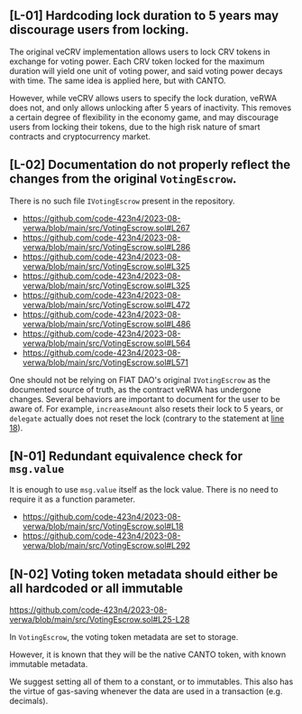 ## [L-01] Hardcoding lock duration to 5 years may discourage users from locking.

The original veCRV implementation allows users to lock CRV tokens in exchange for voting power. Each CRV token locked for the maximum duration will yield one unit of voting power, and said voting power decays with time. The same idea is applied here, but with CANTO.

However, while veCRV allows users to specify the lock duration, veRWA does not, and only allows unlocking after 5 years of inactivity. This removes a certain degree of flexibility in the economy game, and may discourage users from locking their tokens, due to the high risk nature of smart contracts and cryptocurrency market. 

## [L-02] Documentation do not properly reflect the changes from the original `VotingEscrow`.

There is no such file `IVotingEscrow` present in the repository. 

- https://github.com/code-423n4/2023-08-verwa/blob/main/src/VotingEscrow.sol#L267
- https://github.com/code-423n4/2023-08-verwa/blob/main/src/VotingEscrow.sol#L286
- https://github.com/code-423n4/2023-08-verwa/blob/main/src/VotingEscrow.sol#L325
- https://github.com/code-423n4/2023-08-verwa/blob/main/src/VotingEscrow.sol#L325
- https://github.com/code-423n4/2023-08-verwa/blob/main/src/VotingEscrow.sol#L472
- https://github.com/code-423n4/2023-08-verwa/blob/main/src/VotingEscrow.sol#L486
- https://github.com/code-423n4/2023-08-verwa/blob/main/src/VotingEscrow.sol#L564
- https://github.com/code-423n4/2023-08-verwa/blob/main/src/VotingEscrow.sol#L571

One should not be relying on FIAT DAO's original `IVotingEscrow` as the documented source of truth, as the contract veRWA has undergone changes. Several behaviors are important to document for the user to be aware of. For example, `increaseAmount` also resets their lock to 5 years, or `delegate` actually does not reset the lock (contrary to the statement at [line 18](https://github.com/code-423n4/2023-08-verwa/blob/main/src/VotingEscrow.sol#L18)).

## [N-01] Redundant equivalence check for `msg.value`

It is enough to use `msg.value` itself as the lock value. There is no need to require it as a function parameter.

- https://github.com/code-423n4/2023-08-verwa/blob/main/src/VotingEscrow.sol#L18
- https://github.com/code-423n4/2023-08-verwa/blob/main/src/VotingEscrow.sol#L292

## [N-02] Voting token metadata should either be all hardcoded or all immutable 

https://github.com/code-423n4/2023-08-verwa/blob/main/src/VotingEscrow.sol#L25-L28

In `VotingEscrow`, the voting token metadata are set to storage. 

However, it is known that they will be the native CANTO token, with known immutable metadata. 

We suggest setting all of them to a constant, or to immutables. This also has the virtue of gas-saving whenever the data are used in a transaction (e.g. decimals).
